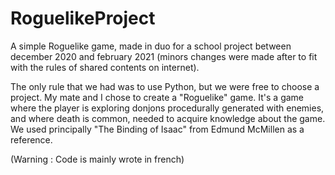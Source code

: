 # RoguelikeProject
A simple Roguelike game, made in duo for a school project between december 2020 and february 2021 (minors changes were made after to fit with the rules of shared contents on internet).

The only rule that we had was to use Python, but we were free to choose a project. My mate and I chose to create a "Roguelike" game. It's a game where the player is exploring donjons procedurally generated with enemies, and where death is common, needed to acquire knowledge about the game. We used principally "The Binding of Isaac" from Edmund McMillen as a reference.

(Warning : Code is mainly wrote in french)
